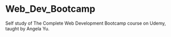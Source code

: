 # Web_Dev_Bootcamp
Self study of The Complete Web Development Bootcamp course on Udemy, taught by Angela Yu.

